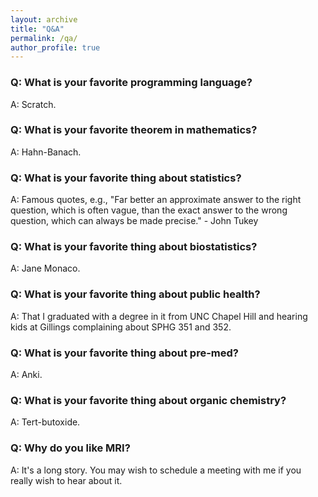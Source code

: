 ```yaml
---
layout: archive
title: "Q&A"
permalink: /qa/
author_profile: true
---
```



### Q: What is your favorite programming language?
A: Scratch.

### Q: What is your favorite theorem in mathematics?
A: Hahn-Banach.

### Q: What is your favorite thing about statistics?
A: Famous quotes, e.g., "Far better an approximate answer to the right question, which is often vague, than the exact answer to the wrong question, which can always be made precise." - John Tukey

### Q: What is your favorite thing about biostatistics?
A: Jane Monaco.

### Q: What is your favorite thing about public health?
A: That I graduated with a degree in it from UNC Chapel Hill and hearing kids at Gillings complaining about SPHG 351 and 352.

### Q: What is your favorite thing about pre-med?
A: Anki.

### Q: What is your favorite thing about organic chemistry?
A: Tert-butoxide.

### Q: Why do you like MRI?
A: It's a long story. You may wish to schedule a meeting with me if you really wish to hear about it. 
